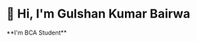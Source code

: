 <h1>👋 Hi, I'm Gulshan Kumar Bairwa </h1>
**I'm BCA Student**

<!---
Gulshan394/Gulshan394 is a ✨ special ✨ repository because its `README.md` (this file) appears on your GitHub profile.
You can click the Preview link to take a look at your changes.
--->
